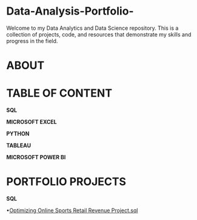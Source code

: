 # Data-Analysis-Portfolio-
Welcome to my Data Analytics and Data Science repository. This is a collection of projects, code, and resources that demonstrate my skills and progress in the field. 

# ABOUT


# TABLE OF CONTENT
**SQL**

**MICROSOFT EXCEL**

**PYTHON**

**TABLEAU**

**MICROSOFT POWER BI**



# PORTFOLIO PROJECTS
**SQL**

  •[Optimizing Online Sports Retail Revenue Project.sql](https://github.com/Collins-Akagha/Technical-Projects/blob/28357bfab10e381c3f3baa24abbf11d34d3f67ff/Optimizing%20Online%20Sports%20Retail%20Revenue%20Project.sql)

 
